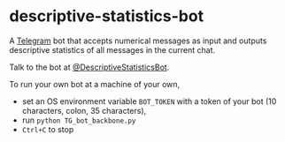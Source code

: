 # descriptive-statistics-bot

A [Telegram](https://web.telegram.org/) bot that accepts numerical messages as input and outputs descriptive statistics of all messages in the current chat. 

Talk to the bot at [@DescriptiveStatisticsBot](https://t.me/DescriptiveStatisticsBot).

To run your own bot at a machine of your own, 
* set an OS environment variable `BOT_TOKEN` with a token of your bot (10 characters, colon, 35 characters),
* run `python TG_bot_backbone.py`
* `Ctrl+C` to stop
